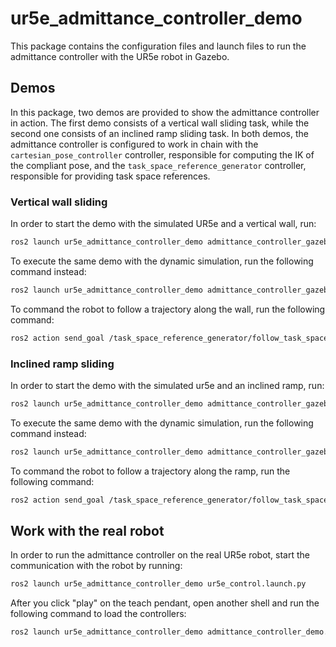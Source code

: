 # ur5e_admittance_controller_demo

This package contains the configuration files and launch files to run the admittance controller with the UR5e robot in Gazebo.

## Demos

In this package, two demos are provided to show the admittance controller in action. The first demo consists of a vertical wall sliding task, while the second one consists of an inclined ramp sliding task.
In both demos, the admittance controller is configured to work in chain with the `cartesian_pose_controller` controller, responsible for computing the IK of the compliant pose, and the `task_space_reference_generator` controller, responsible for providing task space references.

### Vertical wall sliding

In order to start the demo with the simulated UR5e and a vertical wall, run:

```bash
ros2 launch ur5e_admittance_controller_demo admittance_controller_gazebo_demo.launch.py
```

To execute the same demo with the dynamic simulation, run the following command instead:

```bash
ros2 launch ur5e_admittance_controller_demo admittance_controller_gazebo_demo.launch.py enable_effort_interfaces:=true
```

To command the robot to follow a trajectory along the wall, run the following command:

```bash
ros2 action send_goal /task_space_reference_generator/follow_task_space_trajectory acg_control_msgs/action/FollowTaskSpaceTrajectory "$(cat ./src/unisa_acg_ros2/ur5e_admittance_controller_demo/config/wall_sliding_trajectory.yaml)" --feedback
```

### Inclined ramp sliding

In order to start the demo with the simulated ur5e and an inclined ramp, run:

```bash
ros2 launch ur5e_admittance_controller_demo admittance_controller_gazebo_demo.launch.py gazebo_world_file_path:=world/world_with_ft_sensor_and_ramp.sdf spawn_z:=1.0 initial_positions_file:="initial_positions_ramp.yaml" controllers_file:="ur5e_simulation_admittance_controller_ramp.yaml"
```

To execute the same demo with the dynamic simulation, run the following command instead:

```bash
ros2 launch ur5e_admittance_controller_demo admittance_controller_gazebo_demo.launch.py enable_effort_interfaces:=true gazebo_world_file_path:=world/world_with_ft_sensor_ramp.sdf spawn_z:=1.0 initial_positions_file:="initial_positions_ramp.yaml" controllers_file:="ur5e_simulation_admittance_controller_ramp_effort.yaml" initial_joint_controller:="pid_controller"
```

To command the robot to follow a trajectory along the ramp, run the following command:

```bash
ros2 action send_goal /task_space_reference_generator/follow_task_space_trajectory acg_control_msgs/action/FollowTaskSpaceTrajectory "$(cat ./src/unisa_acg_ros2/ur5e_admittance_controller_demo/config/ramp_sliding_trajectory.yaml)" --feedback
```

## Work with the real robot

In order to run the admittance controller on the real UR5e robot, start the communication with the robot by running:

```bash
ros2 launch ur5e_admittance_controller_demo ur5e_control.launch.py
```

After you click "play" on the teach pendant, open another shell and run the following command to load the controllers:

```bash
ros2 launch ur5e_admittance_controller_demo admittance_controller_demo.launch.py
```
